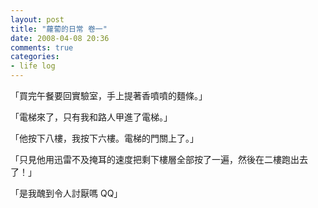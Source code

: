 ```yaml
---
layout: post
title: "蘿蔔的日常 卷一"
date: 2008-04-08 20:36
comments: true
categories: 
- life log
---
```

「買完午餐要回實驗室，手上提著香噴噴的麵條。」

「電梯來了，只有我和路人甲進了電梯。」

「他按下八樓，我按下六樓。電梯的門關上了。」

「只見他用迅雷不及掩耳的速度把剩下樓層全部按了一遍，然後在二樓跑出去了！」

「是我醜到令人討厭嗎 QQ」

